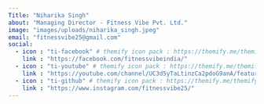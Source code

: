 ```yaml
---
Title: "Niharika Singh"
about: "Managing Director - Fitness Vibe Pvt. Ltd."
image: "images/uploads/niharika_singh.jpeg"
email: "fitnessvibe25@gmail.com"
social:
  - icon : "ti-facebook" # themify icon pack : https://themify.me/themify-icons
    link : "https://facebook.com/fitnessvibeindia/"
  - icon : "ti-youtube" # themify icon pack : https://themify.me/themify-icons
    link : "https://youtube.com/channel/UC3d5yTaLtinzCa2pdoG9anA/featured"
  - icon : "ti-github" # themify icon pack : https://themify.me/themify-icons
    link : "https://www.instagram.com/fitnessvibe25/"
---
```

